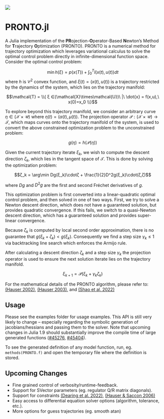 
<!-- [![](https://img.shields.io/badge/docs-stable-blue.svg)](https://narijauskas.github.io/PRONTO.jl/stable) -->
[![](https://img.shields.io/badge/docs-dev-blue.svg)](https://narijauskas.github.io/PRONTO.jl/dev)

# PRONTO.jl
A Julia implementation of the **PR**ojection-**O**perator-Based **N**ewton’s Method for **T**rajectory **O**ptimization (PRONTO). PRONTO is a numerical method for trajectory optimization which leverages variational calculus to solve the optimal control problem directly in infinite-dimensional function space. Consider the optimal control problem:

$$\min h(ξ) = p(x(T)) + \int_0^T l(x(t),u(t)) dt$$
where $h$ is $\mathcal{C}^2$ convex function, and $ξ(t) = (x(t),u(t))$ is a trajectory restricted by the dynamics of the system, which lies on the trajectory manifold:

$$\mathcal{T} = \\{ ξ ∈(\mathcal{X}\times\mathcal{U})\ |\ \dot{x} = f(x,u),\ x(0)=x_0 \\}$$

To explore beyond this trajectory manifold, we consider an arbitrary curve $η ∈(\mathcal{X}\times\mathcal{U})$ where $η(t) = (α(t),μ(t))$. The projection operator $\mathcal{P}:(\mathcal{X}\times\mathcal{U})\rightarrow \mathcal{T}$, which maps curves onto the trajectory manifold of the system, is used to convert the above constrained optimization problem to the unconstrained problem:

$$g(η) = h(\mathcal{P}(η))$$

Given the current trajectory iterate $ξ_k$, we wish to compute the descent direction $ζ_k$, which lies in the tangent space of $\mathcal{T}$. This is done by solving the optimization problem:

$$ζ_k = \arg\min Dg(ξ_k)\cdotζ + \frac{1}{2}D^2g(ξ_k)\cdot(ζ,ζ)$$

where $Dg$ and $D^2g$ are the first and second Fréchet derivatives of $g$.

This optimization problem is first converted into a linear-quadratic optimal control problem, and then solved in one of two ways. First, we try to solve a Newton descent direction, which does not have a guaranteed solution, but provides quadratic convergence. If this fails, we switch to a quasi-Newton descent direction, which has a guaranteed solution and provides super-linear convergence.

Because $ζ_k$ is computed by local second order approximation, there is no guarantee that $g(ξ_k + ζ_k) < g(ξ_k)$. Consequently we find a step size $γ_k ≤ 1$ via backtracking line search which enforces the Armijo rule.

After calculating a descent direction $ζ_k$ and a step size $γ_k$ the projection operator is used to ensure the next solution iterate lies on the trajectory manifold.

$$ ξ_{k+1} = \mathcal{P}(ξ_k + γ_k ζ_k)$$

For the mathematical details of the PRONTO algorithm, please refer to: [(Hauser 2002)](https://www.sciencedirect.com/science/article/pii/S1474667015387334), [(Hauser 2003)](https://ieeexplore.ieee.org/abstract/document/1243395), and [(Shao et al. 2022)](https://journals.aps.org/pra/abstract/10.1103/PhysRevA.105.032605)

## Usage
Please see the examples folder for usage examples. This API is still very likely to change – especially regarding the symbolic generation of jacobians/hessians and passing them to the solver. Note that upcoming changes in Julia 1.9 should substantially improve the compile time of large generated functions ([#45276](https://github.com/JuliaLang/julia/issues/45276), [#45404](https://github.com/JuliaLang/julia/issues/45404)).

To see the generated definition of any model function, run, eg. `methods(PRONTO.f)` and open the temporary file where the definition is stored.

## Upcoming Changes
- Fine grained control of verbosity/runtime-feedback.
- Support for SVector parameters (eg. regulator Q/R matrix diagonals).
- Support for constraints [(Dearing et al. 2022)](https://arc.aiaa.org/doi/full/10.2514/1.G006166), [(Hauser & Saccon 2006)](https://ieeexplore.ieee.org/abstract/document/4178067)
- Easy access to differential equation solver options (algorithm, tolerance, etc.).
- More options for guess trajectories (eg. smooth atan)
